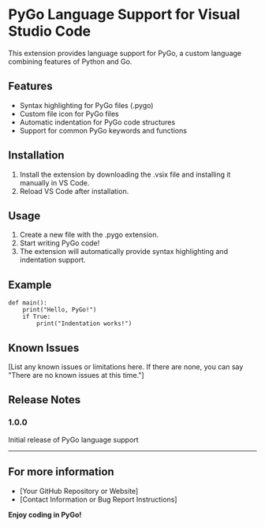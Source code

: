 # PyGo Language Support for Visual Studio Code

This extension provides language support for PyGo, a custom language combining features of Python and Go.

## Features

- Syntax highlighting for PyGo files (.pygo)
- Custom file icon for PyGo files
- Automatic indentation for PyGo code structures
- Support for common PyGo keywords and functions

## Installation

1. Install the extension by downloading the .vsix file and installing it manually in VS Code.
2. Reload VS Code after installation.

## Usage

1. Create a new file with the .pygo extension.
2. Start writing PyGo code!
3. The extension will automatically provide syntax highlighting and indentation support.

## Example

```pygo
def main():
    print("Hello, PyGo!")
    if True:
        print("Indentation works!")
```

## Known Issues

[List any known issues or limitations here. If there are none, you can say "There are no known issues at this time."]

## Release Notes

### 1.0.0

Initial release of PyGo language support

---

## For more information

* [Your GitHub Repository or Website]
* [Contact Information or Bug Report Instructions]

**Enjoy coding in PyGo!**